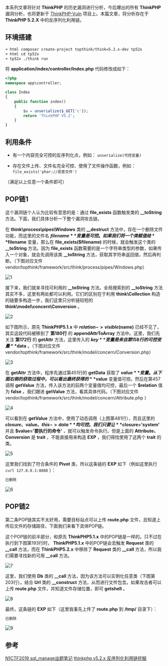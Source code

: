 本系列文章将针对 **ThinkPHP** 的历史漏洞进行分析，今后爆出的所有 **ThinkPHP** 漏洞分析，也将更新于 [ThinkPHP-Vuln](https://github.com/Mochazz/ThinkPHP-Vuln) 项目上。本篇文章，将分析存在于 **ThinkPHP 5.2.X** 中的反序列化利用链。

## 环境搭建

```bash
➜ html composer create-project topthink/think=5.2.x-dev tp52x
➜ html cd tp52x
➜ tp52x ./think run
```

将 **application/index/controller/Index.php** 代码修改成如下：

```php
<?php
namespace app\controller;

class Index
{
    public function index()
    {
        $u = unserialize($_GET['c']);
        return 'ThinkPHP V5.2';
    }
}
```

## 利用条件

- 有一个内容完全可控的反序列化点，例如： `unserialize(可控变量)` 

- 存在文件上传、文件名完全可控、使用了文件操作函数，例如： `file_exists('phar://恶意文件')` 

（满足以上任意一个条件即可）

## POP链1

这个漏洞链个人认为比较有意思的是：通过 **file_exists** 函数触发类的 **__toString** 方法。下面，我们具体分析一下整个漏洞攻击链。

在 **think\process\pipes\Windows** 类的 **__destruct** 方法中，存在一个删除文件功能，而这里的文件名 **$filename** 变量是可控。如果我们将一个类赋值给 **$filename** 变量，那么在 **file_exists($filename)** 的时候，就会触发这个类的 **__toString** 方法。因为 **file_exists** 函数需要的是一个字符串类型的参数，如果传入一个对象，就会先调用该类 **__toString** 方法，获取其字符串返回值，然后再判断。（下图对应文件 vendor/topthink/framework/src/think/process/pipes/Windows.php）

![1](ThinkPHP5.2.X反序列化利用链/1.png)

接下来，我们就来寻找可利用的 **__toString** 方法。全局搜索到的 **__toString** 方法其实不多，这里有两处都可以利用。它们的区别在于利用 **think\Collection** 构造的链要多构造一步，我们这里只分析链较短的 **think\model\concern\Conversion** 。

![2](ThinkPHP5.2.X反序列化利用链/2.png)

如下图所示，原先 **ThinkPHP5.1.x** 中 **$relation->visible($name)** 已经不见了，其实这段代码被移到了 **第180行** 的 **appendAttrToArray** 方法中。这里，我们先关注 **第172行** 的 **getAttr** 方法，这里传入的 **$key** 变量是来自第158行的可控变量 **$data** 。（下图对应文件 vendor/topthink/framework/src/think/model/concern/Conversion.php）

![3](ThinkPHP5.2.X反序列化利用链/3.png)

在 **getAttr** 方法中，程序先通过第451行的 **getData** 获取了 **$value** 变量。从下图右侧的获取过程中，可以看出最终获得的 **$value** 变量值可控。然后在第457调用 **getValue** 方法，传入该方法的前两个变量值均可控，最后一个 **$relation** 值为 **false** 。我们跟进 **getValue** 方法，看其具体代码。（下图对应文件 vendor/topthink/framework/src/think/model/concern/Attribute.php ）

![4](ThinkPHP5.2.X反序列化利用链/4.png)

可以看到在 **getValue** 方法中，使用了动态调用（上图第481行），而且这里的 **$closure、$value、$this->data** 均可控。我们只要让 **$closure='system'** 并且 **$value='要执行的命令'** ，就可以触发命令执行。但是上面的 **Attribute、Conversion** 是 **trait** ，不能直接用来构造 **EXP** ，我们得找使用了这两个 **trait** 的类。

![5](ThinkPHP5.2.X反序列化利用链/5.png)

这里我们找到了符合条件的 **Pivot** 类，所以这条链的 **EXP** 如下（例如这里执行 `curl 127.0.0.1:8888` ）：

```php
已删除
```

![6](ThinkPHP5.2.X反序列化利用链/6.png)

## POP链2

第二条POP链其实不太好用，需要目标站点可以上传 **route.php** 文件，且知道上传后文件的存储路径，下面我们来看下具体POP链。

这个POP链的前半部分，和原先 **ThinkPHP5.1.x** 中的POP链是一样的。只不过在执行到下图第193行时， **ThinkPHP5.1.x** 中的POP链会去触发 **Request** 类的 **__call** 方法，而在 **ThinkPHP5.2.x** 中移除了 **Request** 类的 **__call** 方法，所以我们需要寻找新的可用 **__call** 方法。

![7](ThinkPHP5.2.X反序列化利用链/7.png)

这里，我们使用 **Db** 类的 **__call** 方法，因为该方法可以实例化任意类（下图第203行）。结合 **Url** 类的 **__construct** 方法，从而进行文件包含。如果攻击者可以上传 **route.php** 文件，并知道文件存储位置，即可 **getshell** 。

![8](ThinkPHP5.2.X反序列化利用链/8.png)

最终，这条链的 **EXP** 如下（这里我事先上传了 **route.php** 到 **/tmp/** 目录下）：

```php
已删除
```

![9](ThinkPHP5.2.X反序列化利用链/9.png)

## 参考

[N1CTF2019 sql_manage出题笔记](https://xz.aliyun.com/t/6300) 
[thinkphp v5.2.x 反序列化利用链挖掘](https://www.anquanke.com/post/id/187332) 